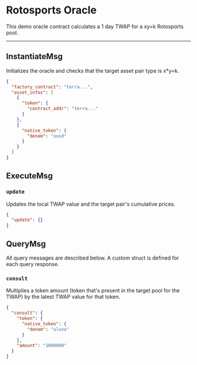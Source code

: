 # Rotosports Oracle

This demo oracle contract calculates a 1 day TWAP for a xy=k Rotosports pool.

---

## InstantiateMsg

Initializes the oracle and checks that the target asset pair type is x*y=k.

```json
{
  "factory_contract": "terra...",
  "asset_infos": [
    {
      "token": {
        "contract_addr": "terra..."
      }
    },
    {
      "native_token": {
        "denom": "uusd"
      }
    }
  ]
}
```

## ExecuteMsg

### `update`

Updates the local TWAP value and the target pair's cumulative prices.

```json
{
  "update": {}
}
```

## QueryMsg

All query messages are described below. A custom struct is defined for each query response.

### `consult`

Multiplies a token amount (token that's present in the target pool for the TWAP) by the latest TWAP value for that token.

```json
{
  "consult": {
    "token": {
      "native_token": {
        "denom": "uluna"
      }
    },
    "amount": "1000000"
  }
}
```
